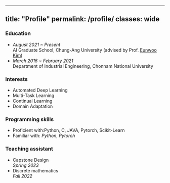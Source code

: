 
---
title: "Profile"
permalink: /profile/
classes: wide  
---

### Education
- *August 2021 ~ Present*<br>
  AI Graduate School, Chung-Ang University (advised by Prof. [Eunwoo Kim](https://vllab.cau.ac.kr/members/professor/))
- *March 2016 ~ February 2021*<br>
  Department of Industrial Engineering, Chonnam National University 

### Interests
- Automated Deep Learning<br>
- Multi-Task Learning<br>
- Continual Learning<br>
- Domain Adaptation<br>

### Programming skills
- Proficient with:Python, C, JAVA, Pytorch, Scikit-Learn<br>
- Familiar with: *Python*, *Pytorch*

### Teaching assistant
- Capstone Design<br>
  *Spring 2023*
- Discrete mathematics<br>
  *Fall 2022*

